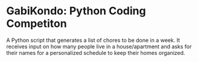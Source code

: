 # GabiKondo: Python Coding Competiton

A Python script that generates a list of chores to be done in a week. It receives input on how many people live in a house/apartment and asks for their names for a personalized schedule to keep their homes organized.

